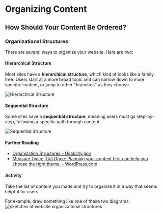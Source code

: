 # Organizing Content
## How Should Your Content Be Ordered?

### Organizational Structures
There are several ways to organize your website. Here are two:

#### Hierarchical Structure
Most sites have a **hierarchical structure**, which kind of looks like a family tree. Users start at a more broad topic and can narrow down to more specific content, or jump to other "branches" as they choose.

![Hierarchical Structure]({{site.baseurl}}/img/Hierarchical%20Structure.png)

#### Sequential Structure
Some sites have a **sequential structure**, meaning users must go step-by-step, following a specific path through content.

![Sequential Structure]({{site.baseurl}}/img/Sequential%20Structure.png)

#### Further Reading
- <i class="fab fa-readme"></i> [Organization Structures - Usability.gov](https://www.usability.gov/how-to-and-tools/methods/organization-structures.html)
- <i class="fab fa-readme"></i> [Measure Twice, Cut Once: Planning your content first can help you choose the right theme. - WordPress.com](https://dailypost.wordpress.com/2014/09/10/measure-twice-cut-once/)

#### Activity
Take the list of content you made and try to organize it in a way that seems helpful for users.

For example, draw something like one of these two diagrams:
![sketches of website organizational structures]({{site.baseurl}}/img/website-organization-sketch.jpg)
